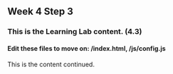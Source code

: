 ## Week 4 Step 3

### This is the Learning Lab content. (4.3)

#### Edit these files to move on: /index.html, /js/config.js

This is the content continued.
